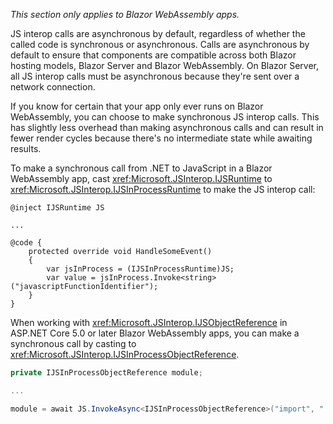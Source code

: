 *This section only applies to Blazor WebAssembly apps.*

JS interop calls are asynchronous by default, regardless of whether the called code is synchronous or asynchronous. Calls are asynchronous by default to ensure that components are compatible across both Blazor hosting models, Blazor Server and Blazor WebAssembly. On Blazor Server, all JS interop calls must be asynchronous because they're sent over a network connection.

If you know for certain that your app only ever runs on Blazor WebAssembly, you can choose to make synchronous JS interop calls. This has slightly less overhead than making asynchronous calls and can result in fewer render cycles because there's no intermediate state while awaiting results.

To make a synchronous call from .NET to JavaScript in a Blazor WebAssembly app, cast <xref:Microsoft.JSInterop.IJSRuntime> to <xref:Microsoft.JSInterop.IJSInProcessRuntime> to make the JS interop call:

```razor
@inject IJSRuntime JS

...

@code {
    protected override void HandleSomeEvent()
    {
        var jsInProcess = (IJSInProcessRuntime)JS;
        var value = jsInProcess.Invoke<string>("javascriptFunctionIdentifier");
    }
}
```

When working with <xref:Microsoft.JSInterop.IJSObjectReference> in ASP.NET Core 5.0 or later Blazor WebAssembly apps, you can make a synchronous call by casting to <xref:Microsoft.JSInterop.IJSInProcessObjectReference>.

```csharp
private IJSInProcessObjectReference module;

...

module = await JS.InvokeAsync<IJSInProcessObjectReference>("import", "./scripts.js");
```
